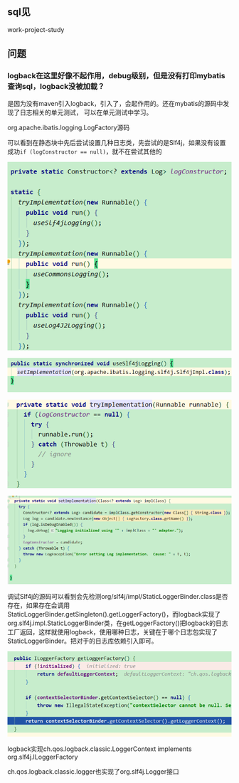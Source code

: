 ## sql见
work-project-study

## 问题
### logback在这里好像不起作用，debug级别，但是没有打印mybatis查询sql，logback没被加载？
是因为没有maven引入logback，引入了，会起作用的。还在mybatis的源码中发现了日志相关的单元测试，
可以在单元测试中学习。

org.apache.ibatis.logging.LogFactory源码

可以看到在静态块中先后尝试设置几种日志类，先尝试的是Slf4j，如果没有设置成功`if (logConstructor == null)`，就不在尝试其他的

![image-20200725222717135](readme.assets/image-20200725222717135.png)

![image-20200725222806682](readme.assets/image-20200725222806682.png)



![image-20200725222736579](readme.assets/image-20200725222736579.png)



![image-20200725222823415](readme.assets/image-20200725222823415.png)

调试Slf4j的源码可以看到会先检测org/slf4j/impl/StaticLoggerBinder.class是否存在，如果存在会调用StaticLoggerBinder.getSingleton().getLoggerFactory()，而logback实现了org.slf4j.impl.StaticLoggerBinder类，在getLoggerFactory()把logback的日志工厂返回，这样就使用logback，使用哪种日志，关键在于哪个日志包实现了StaticLoggerBinder。把对于的日志库依赖引入即可。

![image-20200725231125508](readme.assets/image-20200725231125508.png)

logback实现ch.qos.logback.classic.LoggerContext implements  org.slf4j.ILoggerFactory

ch.qos.logback.classic.logger也实现了org.slf4j.Logger接口

